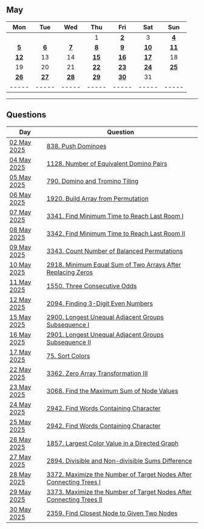 May
---
| Mon | Tue | Wed | Thu | Fri | Sat | Sun |
| :---: | :---: | :---: | :---: | :---: | :---: | :---: |
|     |     |     | 1   | [**2**](02) | 3   | [**4**](04) |
| [**5**](05) | [**6**](06) | [**7**](07) | [**8**](08) | [**9**](09) | [**10**](10) | [**11**](11) |
| [**12**](12) | 13  | 14  | [**15**](15) | [**16**](16) | [**17**](17) | 18  |
| 19  | 20  | 21  | [**22**](22) | [**23**](23) | [**24**](24) | [**25**](25) |
| [**26**](26) | [**27**](27) | [**28**](28) | [**29**](29) | [**30**](30) | 31  |     |
| ----- | ----- | ----- | ----- | ----- | ----- | ----- |

---

Questions
---
| Day | Question |
| --- | --- |
| [02 May 2025](02) | [838. Push Dominoes](https://leetcode.com/problems/push-dominoes) |
| [04 May 2025](04) | [1128. Number of Equivalent Domino Pairs](https://leetcode.com/problems/number-of-equivalent-domino-pairs) |
| [05 May 2025](05) | [790. Domino and Tromino Tiling](https://leetcode.com/problems/domino-and-tromino-tiling) |
| [06 May 2025](06) | [1920. Build Array from Permutation](https://leetcode.com/problems/build-array-from-permutation) |
| [07 May 2025](07) | [3341. Find Minimum Time to Reach Last Room I](https://leetcode.com/problems/find-minimum-time-to-reach-last-room-i) |
| [08 May 2025](08) | [3342. Find Minimum Time to Reach Last Room II](https://leetcode.com/problems/find-minimum-time-to-reach-last-room-ii) |
| [09 May 2025](09) | [3343. Count Number of Balanced Permutations](https://leetcode.com/problems/count-number-of-balanced-permutations) |
| [10 May 2025](10) | [2918. Minimum Equal Sum of Two Arrays After Replacing Zeros](https://leetcode.com/problems/minimum-equal-sum-of-two-arrays-after-replacing-zeros) |
| [11 May 2025](11) | [1550. Three Consecutive Odds](https://leetcode.com/problems/three-consecutive-odds) |
| [12 May 2025](12) | [2094. Finding 3-Digit Even Numbers](https://leetcode.com/problems/finding-3-digit-even-numbers) |
| [15 May 2025](15) | [2900. Longest Unequal Adjacent Groups Subsequence I](https://leetcode.com/problems/longest-unequal-adjacent-groups-subsequence-i) |
| [16 May 2025](16) | [2901. Longest Unequal Adjacent Groups Subsequence II](https://leetcode.com/problems/longest-unequal-adjacent-groups-subsequence-ii) |
| [17 May 2025](17) | [75. Sort Colors](https://leetcode.com/problems/sort-colors) |
| [22 May 2025](22) | [3362. Zero Array Transformation III](https://leetcode.com/problems/zero-array-transformation-iii) |
| [23 May 2025](23) | [3068. Find the Maximum Sum of Node Values](https://leetcode.com/problems/find-the-maximum-sum-of-node-values) |
| [24 May 2025](24) | [2942. Find Words Containing Character](https://leetcode.com/problems/find-words-containing-character) |
| [25 May 2025](25) | [2942. Find Words Containing Character](https://leetcode.com/problems/find-words-containing-character) |
| [26 May 2025](26) | [1857. Largest Color Value in a Directed Graph](https://leetcode.com/problems/largest-color-value-in-a-directed-graph) |
| [27 May 2025](27) | [2894. Divisible and Non-divisible Sums Difference](https://leetcode.com/problems/divisible-and-non-divisible-sums-difference) |
| [28 May 2025](28) | [3372. Maximize the Number of Target Nodes After Connecting Trees I](https://leetcode.com/problems/maximize-the-number-of-target-nodes-after-connecting-trees-i) |
| [29 May 2025](29) | [3373. Maximize the Number of Target Nodes After Connecting Trees II](https://leetcode.com/problems/maximize-the-number-of-target-nodes-after-connecting-trees-ii) |
| [30 May 2025](30) | [2359. Find Closest Node to Given Two Nodes](https://leetcode.com/problems/find-closest-node-to-given-two-nodes) |
